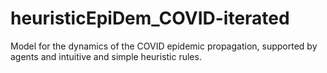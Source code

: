 # heuristicEpiDem_COVID-iterated
Model for the dynamics of the COVID epidemic propagation, supported by agents and intuitive and simple heuristic rules.
